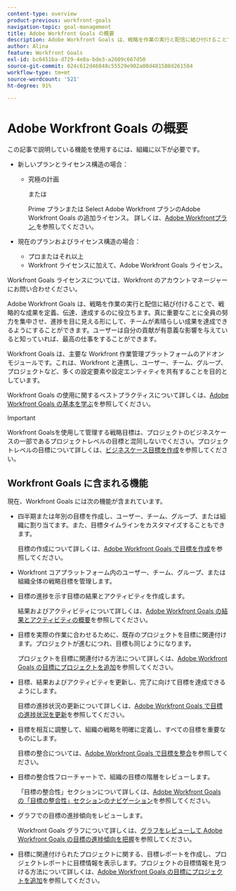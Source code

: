 ```yaml
---
content-type: overview
product-previous: workfront-goals
navigation-topic: goal-management
title: Adobe Workfront Goals の概要
description: Adobe Workfront Goals は、戦略を作業の実行と配信に結び付けることで、戦略的な成果を定義、伝達、達成するのに役立ちます。
author: Alina
feature: Workfront Goals
exl-id: bc0451ba-d729-4e8a-bde3-a2609c667d50
source-git-commit: 024c612d46848c55529e902a00d481588d261584
workflow-type: tm+mt
source-wordcount: '521'
ht-degree: 91%

---
```


# Adobe Workfront Goals の概要

この記事で説明している機能を使用するには、組織に以下が必要です。

* 新しいプランとライセンス構造の場合：

   * 究極の計画

     または

     Prime プランまたは Select Adobe Workfront プランのAdobe Workfront Goals の追加ライセンス。 詳しくは、[Adobe Workfrontプラン ](https://www.workfront.com/plans) を参照してください。

* 現在のプランおよびライセンス構造の場合：

   * プロまたはそれ以上
   * Workfront ライセンスに加えて、Adobe Workfront Goals ライセンス。

Workfront Goals ライセンスについては、Workfront のアカウントマネージャーにお問い合わせください。


Adobe Workfront Goals は、戦略を作業の実行と配信に結び付けることで、戦略的な成果を定義、伝達、達成するのに役立ちます。真に重要なことに全員の努力を集中させ、進捗を目に見える形にして、チームが素晴らしい成果を達成できるようにすることができます。ユーザーは自分の貢献が有意義な影響を与えていると知っていれば、最高の仕事をすることができます。

Workfront Goals は、主要な Workfront 作業管理プラットフォームのアドオンモジュールです。これは、Workfront と連携し、ユーザー、チーム、グループ、プロジェクトなど、多くの設定要素や設定エンティティを共有することを目的としています。

Workfront Goals の使用に関するベストプラクティスについて詳しくは、[Adobe Workfront Goals の基本を学ぶ](../../workfront-goals/goal-management/getting-started-with-wf-goals.md)を参照してください。

>[!IMPORTANT]
>
>Workfront Goalsを使用して管理する戦略目標は、プロジェクトのビジネスケースの一部であるプロジェクトレベルの目標と混同しないでください。プロジェクトレベルの目標について詳しくは、[ビジネスケース目標を作成](../../manage-work/projects/define-a-business-case/create-business-case-goals.md)を参照してください。

## Workfront Goals に含まれる機能

現在、Workfront Goals には次の機能が含まれています。

* 四半期または年別の目標を作成し、ユーザー、チーム、グループ、または組織に割り当てます。また、目標タイムラインをカスタマイズすることもできます。

  目標の作成について詳しくは、[Adobe Workfront Goals で目標を作成](../../workfront-goals/goal-management/create-goals.md)を参照してください。

* Workfront コアプラットフォーム内のユーザー、チーム、グループ、または組織全体の戦略目標を管理します。
* 目標の進捗を示す目標の結果とアクティビティを作成します。

  結果およびアクティビティについて詳しくは、[Adobe Workfront Goals の結果とアクティビティの概要](../../workfront-goals/results-and-activities/get-started-with-results-and-activities.md)を参照してください。

* 目標を実際の作業に合わせるために、既存のプロジェクトを目標に関連付けます。プロジェクトが進むにつれ、目標も同じようになります。

  プロジェクトを目標に関連付ける方法について詳しくは、[Adobe Workfront Goals の目標にプロジェクトを追加](../../workfront-goals/results-and-activities/connect-projects-to-goals-overview.md)を参照してください。

* 目標、結果およびアクティビティを更新し、完了に向けて目標を達成できるようにします。

  目標の進捗状況の更新について詳しくは、[Adobe Workfront Goals で目標の進捗状況を更新](../../workfront-goals/goal-review-and-workfront-goals-sections/check-in-goals.md)を参照してください。

* 目標を相互に調整して、組織の戦略を明確に定義し、すべての目標を重要なものにします。

  目標の整合については、[Adobe Workfront Goals で目標を整合](../../workfront-goals/goal-alignment/goal-alignment-overview.md)を参照してください。

* 目標の整合性フローチャートで、組織の目標の階層をレビューします。

  「目標の整合性」セクションについて詳しくは、[Adobe Workfront Goals の「目標の整合性」セクションのナビゲーション](../../workfront-goals/goal-alignment/navigate-goal-alignment-chart.md)を参照してください。

* グラフでの目標の進捗傾向をレビューします。

  Workfront Goals グラフについて詳しくは、[グラフをレビューして Adobe Workfront Goals の目標の進捗傾向を把握](../../workfront-goals/goal-review-and-workfront-goals-sections/review-goal-graphs.md)を参照してください。

* 目標に関連付けられたプロジェクトに関する、目標レポートを作成し、プロジェクトレポートに目標情報を表示します。プロジェクトの目標情報を見つける方法について詳しくは、[Adobe Workfront Goals の目標にプロジェクトを追加](../../workfront-goals/results-and-activities/connect-projects-to-goals-overview.md)を参照してください。


